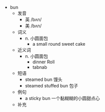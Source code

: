 - bun
  - 发音
    - 英 /bʌn/
    - 美 /bʌn/
  - 词义
    - n. 小圆面包
      - a small round sweet cake
  - 近义词
    - n. 小圆面包
      - dinner Roll
      - tabnab
  - 短语
    - steamed bun 馒头
    - steamed stuffed bun 包子
  - 例句
    - a sticky bun 一个黏糊糊的小圆甜点心
  - 补充